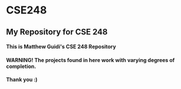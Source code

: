 # CSE248
## My Repository for CSE 248
#### This is Matthew Guidi's CSE 248 Repository
#### WARNING! The projects found in here work with varying degrees of completion. 
#### Thank you :)
